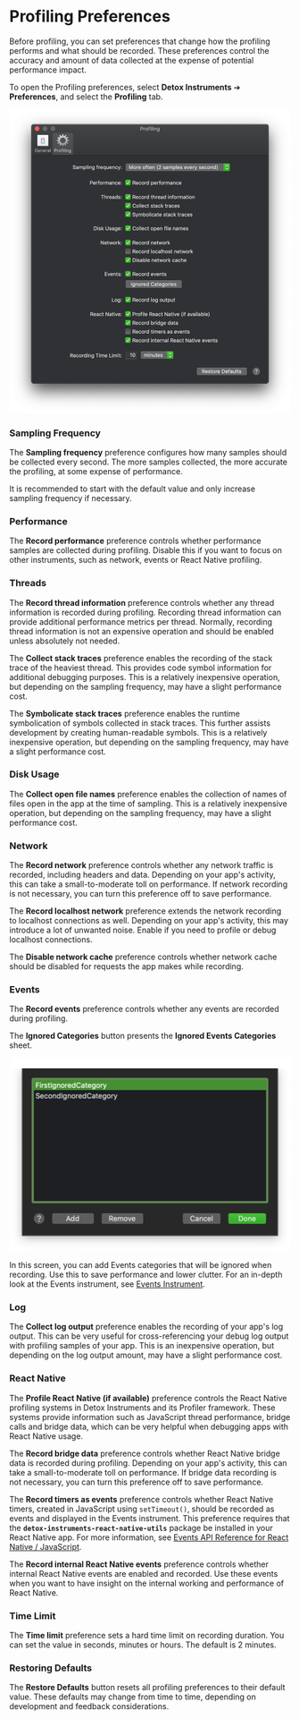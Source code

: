 # Profiling Preferences

Before profiling, you can set preferences that change how the profiling performs and what should be recorded. These preferences control the accuracy and amount of data collected at the expense of potential performance impact.

To open the Profiling preferences, select **Detox Instruments** ➔ **Preferences**, and select the **Profiling** tab. 

![Profiling Preferences](Resources/Preferences_Profiling.png "Profiling Preferences")

### Sampling Frequency

The **Sampling frequency** preference configures how many samples should be collected every second. The more samples collected, the more accurate the profiling, at some expense of performance.

It is recommended to start with the default value and only increase sampling frequency if necessary.

### Performance

The **Record performance** preference controls whether performance samples are collected during profiling. Disable this if you want to focus on other instruments, such as network, events or React Native profiling.

### Threads

The **Record thread information** preference controls whether any thread information is recorded during profiling. Recording thread information can provide additional performance metrics per thread. Normally, recording thread information is not an expensive operation and should be enabled unless absolutely not needed.

The **Collect stack traces** preference enables the recording of the stack trace of the heaviest thread. This provides code symbol information for additional debugging purposes. This is a relatively inexpensive operation, but depending on the sampling frequency, may have a slight performance cost.

The **Symbolicate stack traces** preference enables the runtime symbolication of symbols collected in stack traces. This further assists development by creating human-readable symbols. This is a relatively inexpensive operation, but depending on the sampling frequency, may have a slight performance cost.

### Disk Usage

The **Collect open file names** preference enables the collection of names of files open in the app at the time of sampling. This is a relatively inexpensive operation, but depending on the sampling frequency, may have a slight performance cost.

### Network

The **Record network** preference controls whether any network traffic is recorded, including headers and data. Depending on your app's activity, this can take a small-to-moderate toll on performance. If network recording is not necessary, you can turn this preference off to save performance.

The **Record localhost network** preference extends the network recording to localhost connections as well. Depending on your app's activity, this may introduce a lot of unwanted noise. Enable if you need to profile or debug localhost connections.

The **Disable network cache** preference controls whether network cache should be disabled for requests the app makes while recording.

### Events

The **Record events** preference controls whether any events are recorded during profiling.

The **Ignored Categories** button presents the **Ignored Events Categories** sheet.

![Ignored Events Categories](Resources/Preferences_Profiling_IgnoredEventsCategories.png "Ignored Events Categories")

In this screen, you can add Events categories that will be ignored when recording. Use this to save performance and lower clutter. For an in-depth look at the Events instrument, see [Events Instrument](Instrument_Events.md).

### Log

The **Collect log output** preference enables the recording of your app's log output. This can be very useful for cross-referencing your debug log output with profiling samples of your app. This is an inexpensive operation, but depending on the log output amount, may have a slight performance cost.

### React Native

The **Profile React Native (if available)** preference controls the React Native profiling systems in Detox Instruments and its Profiler framework. These systems provide information such as JavaScript thread performance, bridge calls and bridge data, which can be very helpful when debugging apps with React Native usage.

The **Record bridge data** preference controls whether React Native bridge data is recorded during profiling. Depending on your app's activity, this can take a small-to-moderate toll on performance. If bridge data recording is not necessary, you can turn this preference off to save performance.

The **Record timers as events** preference controls whether React Native timers, created in JavaScript using `setTimeout()`, should be recorded as events and displayed in the Events instrument. This preference requires that the **`detox-instruments-react-native-utils`** package be installed in your React Native app. For more information, see [Events API Reference for React Native / JavaScript](DeveloperAPIReferenceEventsJS.md).

The **Record internal React Native events** preference controls whether internal React Native events are enabled and recorded. Use these events when you want to have insight on the internal working and performance of React Native.

### Time Limit

The **Time limit** preference sets a hard time limit on recording duration. You can set the value in seconds, minutes or hours. The default is 2 minutes.

### Restoring Defaults

The **Restore Defaults** button resets all profiling preferences to their default value. These defaults may change from time to time, depending on development and feedback considerations.